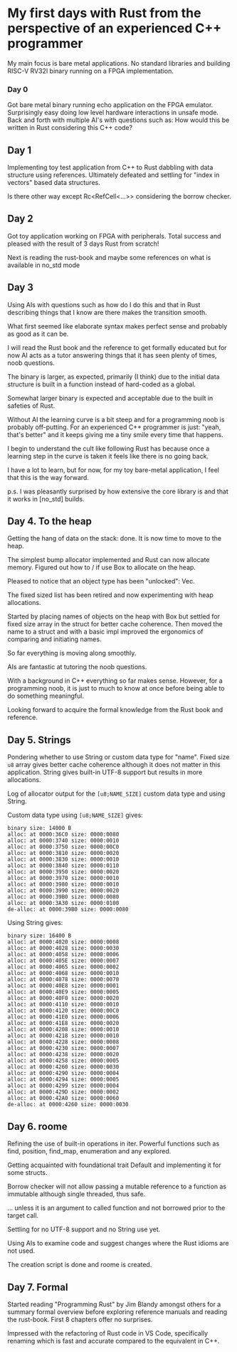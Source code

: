 # My first days with Rust from the perspective of an experienced C++ programmer

My main focus is bare metal applications. No standard libraries and building RISC-V RV32I binary running on a FPGA implementation.

### Day 0
Got bare metal binary running echo application on the FPGA emulator. Surprisingly easy doing low level hardware interactions in unsafe mode. Back and forth with multiple AI's with questions such as: How would this be written in Rust considering this C++ code?

## Day 1
Implementing toy test application from C++ to Rust dabbling with data structure using references. Ultimately defeated and settling for "index in vectors" based data structures.

Is there other way except Rc<RefCell<...>> considering the borrow checker.

## Day 2
Got toy application working on FPGA with peripherals. Total success and pleased with the result of 3 days Rust from scratch!

Next is reading the rust-book and maybe some references on what is available in no_std mode

## Day 3
Using AIs with questions such as how do I do this and that in Rust describing things that I know are there makes the transition smooth.

What first seemed like elaborate syntax makes perfect sense and probably as good as it can be.

I will read the Rust book and the reference to get formally educated but for now AI acts as a tutor answering things that it has seen plenty of times, noob questions.

The binary is larger, as expected, primarily (I think) due to the initial data structure is built in a function instead of hard-coded as a global.

Somewhat larger binary is expected and acceptable due to the built in safeties of Rust.

Without AI the learning curve is a bit steep and for a programming noob is probably off-putting. For an experienced C++ programmer is just: "yeah, that's better" and it keeps giving me a tiny smile every time that happens.

I begin to understand the cult like following Rust has because once a learning step in the curve is taken it feels like there is no going back.

I have a lot to learn, but for now, for my toy bare-metal application, I feel that this is the way forward.

p.s. I was pleasantly surprised by how extensive the core library is and that it works in [no_std] builds.

## Day 4. To the heap
Getting the hang of data on the stack: done. It is now time to move to the heap.

The simplest bump allocator implemented and Rust can now allocate memory. Figured out how to / if use Box to allocate on the heap.

Pleased to notice that an object type has been "unlocked": Vec.

The fixed sized list has been retired and now experimenting with heap allocations.

Started by placing names of objects on the heap with Box but settled for fixed size array in the struct for better cache coherence. Then moved the name to a struct and with a basic impl improved the ergonomics of comparing and initiating names.

So far everything is moving along smoothly.

AIs are fantastic at tutoring the noob questions.

With a background in C++ everything so far makes sense. However, for a programming noob, it is just to much to know at once before being able to do something meaningful.

Looking forward to acquire the formal knowledge from the Rust book and reference.

## Day 5. Strings
Pondering whether to use String or custom data type for "name". Fixed size `u8` array gives better cache coherence although it does not matter in this application. String gives built-in UTF-8 support but results in more allocations.

Log of allocator output for the `[u8;NAME_SIZE]` custom data type and using String.

Custom data type using `[u8;NAME_SIZE]` gives:
```
binary size: 14000 B
alloc: at 0000:36C0 size: 0000:0080
alloc: at 0000:3740 size: 0000:0010
alloc: at 0000:3750 size: 0000:00C0
alloc: at 0000:3810 size: 0000:0020
alloc: at 0000:3830 size: 0000:0010
alloc: at 0000:3840 size: 0000:0110
alloc: at 0000:3950 size: 0000:0020
alloc: at 0000:3970 size: 0000:0010
alloc: at 0000:3980 size: 0000:0010
alloc: at 0000:3990 size: 0000:0020
alloc: at 0000:39B0 size: 0000:0080
alloc: at 0000:3A30 size: 0000:0100
de-alloc: at 0000:39B0 size: 0000:0080
```

Using String gives:
```
binary size: 16400 B
alloc: at 0000:4020 size: 0000:0008
alloc: at 0000:4028 size: 0000:0030
alloc: at 0000:4058 size: 0000:0006
alloc: at 0000:405E size: 0000:0007
alloc: at 0000:4065 size: 0000:0002
alloc: at 0000:4068 size: 0000:0010
alloc: at 0000:4078 size: 0000:0070
alloc: at 0000:40E8 size: 0000:0001
alloc: at 0000:40E9 size: 0000:0005
alloc: at 0000:40F0 size: 0000:0020
alloc: at 0000:4110 size: 0000:0010
alloc: at 0000:4120 size: 0000:00C0
alloc: at 0000:41E0 size: 0000:0006
alloc: at 0000:41E8 size: 0000:0020
alloc: at 0000:4208 size: 0000:0010
alloc: at 0000:4218 size: 0000:0010
alloc: at 0000:4228 size: 0000:0008
alloc: at 0000:4230 size: 0000:0007
alloc: at 0000:4238 size: 0000:0020
alloc: at 0000:4258 size: 0000:0005
alloc: at 0000:4260 size: 0000:0030
alloc: at 0000:4290 size: 0000:0004
alloc: at 0000:4294 size: 0000:0005
alloc: at 0000:4299 size: 0000:0004
alloc: at 0000:429D size: 0000:0002
alloc: at 0000:42A0 size: 0000:0060
de-alloc: at 0000:4260 size: 0000:0030
```
## Day 6. roome
Refining the use of built-in operations in iter. Powerful functions such as find, position, find_map, enumeration and any explored.

Getting acquainted with foundational trait Default and implementing it for some structs.

Borrow checker will not allow passing a mutable reference to a function as immutable although single threaded, thus safe.

... unless it is an argument to called function and not borrowed prior to the target call.

Settling for no UTF-8 support and no String use yet.

Using AIs to examine code and suggest changes where the Rust idioms are not used.

The creation script is done and roome is created.

## Day 7. Formal
Started reading "Programming Rust" by Jim Blandy amongst others for a summary formal overview before exploring reference manuals and reading the rust-book. First 8 chapters offer no surprises.

Impressed with the refactoring of Rust code in VS Code, specifically renaming which is fast and accurate compared to the equivalent in C++.